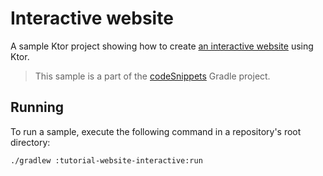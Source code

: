# Interactive website

A sample Ktor project showing how to create [an interactive website](https://ktor.io/docs/creating-interactive-website.html) using Ktor.
> This sample is a part of the [codeSnippets](../../README.md) Gradle project.

## Running

To run a sample, execute the following command in a repository's root directory:
```bash
./gradlew :tutorial-website-interactive:run
```
